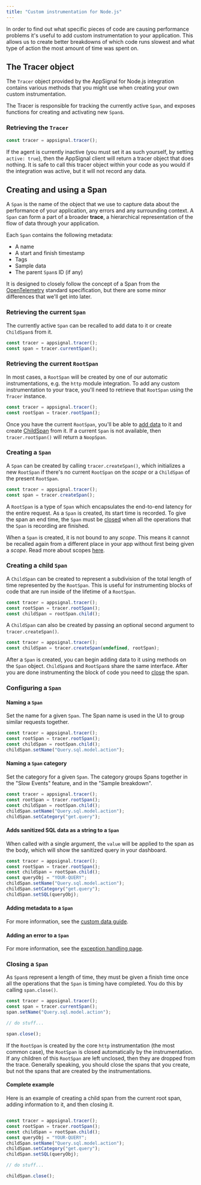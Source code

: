 ```yaml
---
title: "Custom instrumentation for Node.js"
---
```


In order to find out what specific pieces of code are causing performance problems it's useful to add custom instrumentation to your application. This allows us to create better breakdowns of which code runs slowest and what type of action the most amount of time was spent on.

## The Tracer object

The `Tracer` object provided by the AppSignal for Node.js integration contains various methods that you might use when creating your own custom instrumentation.

The Tracer is responsible for tracking the currently active `Span`, and exposes functions for creating and activating new `Span`s.

### Retrieving the `Tracer`

```js
const tracer = appsignal.tracer();
```

If the agent is currently inactive (you must set it as such yourself, by setting `active: true`), then the AppSignal client will return a tracer object that does nothing. It is safe to call this tracer object within your code as you would if the integration was active, but it will not record any data.

## Creating and using a Span

A `Span` is the name of the object that we use to capture data about the performance of your application, any errors and any surrounding context. A `Span` can form a part of a broader **trace**, a hierarchical representation of the flow of data through your application.

Each `Span` contains the following metadata:

- A name
- A start and finish timestamp
- Tags
- Sample data
- The parent `Span`s ID (if any)

It is designed to closely follow the concept of a Span from the [OpenTelemetry](https://github.com/open-telemetry/opentelemetry-specification) standard specification, but there are some minor differences that we'll get into later.

### Retrieving the current `Span`

The currently active `Span` can be recalled to add data to it or create `ChildSpan`s from it.

```js
const tracer = appsignal.tracer();
const span = tracer.currentSpan();
```

### Retrieving the current `RootSpan`

In most cases, a `RootSpan` will be created by one of our automatic instrumentations, e.g. the `http` module integration. To add any custom instrumentation to your trace, you'll need to retrieve that `RootSpan` using the `Tracer` instance.

```js
const tracer = appsignal.tracer();
const rootSpan = tracer.rootSpan();
```

Once you have the current `RootSpan`, you'll be able to [add data](#configuring-a-span) to it and create [ChildSpan](#creating-a-child-span) from it. If a current `Span` is not available, then `tracer.rootSpan()` will return a `NoopSpan`.

### Creating a `Span`

A `Span` can be created by calling `tracer.createSpan()`, which initializes a new `RootSpan` if there's no current `RootSpan` on the _scope_ or a `ChildSpan` of the present `RootSpan`.

```js
const tracer = appsignal.tracer();
const span = tracer.createSpan();
```

A `RootSpan` is a type of `Span` which encapsulates the end-to-end latency for the entire request. As a `Span` is created, its start time is recorded. To give the span an end time, the `Span` must be [closed](#closing-a-span) when all the operations that the `Span` is recording are finished.

When a `Span` is created, it is not bound to any _scope_. This means it cannot be recalled again from a different place in your app without first being given a _scope_. Read more about scopes [here](scopes.html).

### Creating a child `Span`

A `ChildSpan` can be created to represent a subdivision of the total length of time represented by the `RootSpan`. This is useful for instrumenting blocks of code that are run inside of the lifetime of a `RootSpan`.

```js
const tracer = appsignal.tracer();
const rootSpan = tracer.rootSpan();
const childSpan = rootSpan.child();
```

A `ChildSpan` can also be created by passing an optional second argument to `tracer.createSpan()`.

```js
const tracer = appsignal.tracer();
const childSpan = tracer.createSpan(undefined, rootSpan);
```

After a `Span` is created, you can begin adding data to it using methods on the `Span` object. `ChildSpan`s and `RootSpan`s share the same interface. After you are done instrumenting the block of code you need to [close](#closing-a-span) the span.

### Configuring a `Span`

#### Naming a `Span`

Set the name for a given `Span`. The Span name is used in the UI to group similar requests together.

```js
const tracer = appsignal.tracer();
const rootSpan = tracer.rootSpan();
const childSpan = rootSpan.child();
childSpan.setName("Query.sql.model.action");
```

#### Naming a `Span` category

Set the category for a given `Span`. The category groups Spans together in the "Slow Events" feature, and in the "Sample breakdown".

```js
const tracer = appsignal.tracer();
const rootSpan = tracer.rootSpan();
const childSpan = rootSpan.child();
childSpan.setName("Query.sql.model.action");
childSpan.setCategory("get.query");
```

#### Adds sanitized SQL data as a string to a `Span`

When called with a single argument, the `value` will be applied to the span as the body, which will show the sanitized query in your dashboard.

```js
const tracer = appsignal.tracer();
const rootSpan = tracer.rootSpan();
const childSpan = rootSpan.child();
const queryObj = "YOUR-QUERY";
childSpan.setName("Query.sql.model.action");
childSpan.setCategory("get.query");
childSpan.setSQL(queryObj);
```
#### Adding metadata to a `Span`

For more information, see the [custom data guide](/guides/custom-data/).

#### Adding an error to a `Span`

For more information, see the [exception handling page](/nodejs/instrumentation/exception-handling.html).

### Closing a `Span`

As `Span`s represent a length of time, they must be given a finish time once all the operations that the `Span` is timing have completed. You do this by calling `span.close()`.

```js
const tracer = appsignal.tracer();
const span = tracer.currentSpan();
span.setName("Query.sql.model.action");

// do stuff...

span.close();
```

If the `RootSpan` is created by the core `http` instrumentation (the most common case), the `RootSpan` is closed automatically by the instrumentation. If any children of this `RootSpan` are left unclosed, then they are dropped from the trace. Generally speaking, you should close the spans that you create, but not the spans that are created by the instrumentations.

#### Complete example

Here is an example of creating a child span from the current root span, adding information to it, and then closing it.

```js

const tracer = appsignal.tracer();
const rootSpan = tracer.rootSpan();
const childSpan = rootSpan.child();
const queryObj = "YOUR-QUERY";
childSpan.setName("Query.sql.model.action");
childSpan.setCategory("get.query");
childSpan.setSQL(queryObj);

// do stuff...

childSpan.close();
